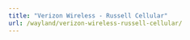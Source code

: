 ```yaml
---
title: "Verizon Wireless - Russell Cellular"
url: /wayland/verizon-wireless-russell-cellular/
---
```

